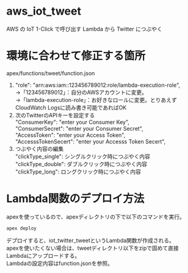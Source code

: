 # aws_iot_tweet
AWS の IoT 1-Click で呼び出す Lambda から Twitter につぶやく

# 環境に合わせて修正する箇所
apex/functions/tweet/function.json  
1. "role": "arn:aws:iam::123456789012:role/lambda-execution-role",  
→「123456789012」：自分のAWSアカウントに変更。  
→「lambda-execution-role」：お好きなロールに変更。とりあえずCloudWatch Logsに読み書き可能であればOK  
2. 次のTwitterのAPIキーを設定する  
"ConsumerKey": "enter your Consumer Key",  
"ConsumerSecret": "enter your Consumer Secret",  
"AccessToken": "enter your Access Token",  
"AccesssTokenSecert": "enter your Accesss Token Secert",  
3. つぶやく内容の編集  
"clickType_single": シングルクリック時につぶやく内容  
"clickType_double": ダブルクリック時につぶやく内容  
"clickType_long": ロングクリック時につぶやく内容  


# Lambda関数のデプロイ方法
apexを使っているので、apexディレクトリの下で以下のコマンドを実行。  

```
apex deploy
```

デプロイすると、iot_twitter_tweetというLambda関数が作成される。  
apexを使いたくない場合は、tweetディレクトリ以下をzipで固めて直接Lambdaにアップロードする。  
Lambdaの設定内容はfunction.jsonを参照。  

